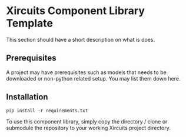 # Xircuits Component Library Template

This section should have a short description on what is does.

## Prerequisites

A project may have prerequisites such as models that needs to be downloaded or non-python related setup. You may list them down here.

## Installation

```
pip install -r requirements.txt
```

To use this component library, simply copy the directory / clone or submodule the repository to your working Xircuits project directory.
